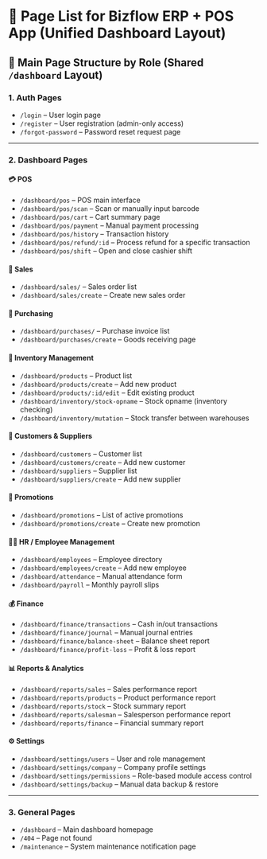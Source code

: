 # 📄 Page List for Bizflow ERP + POS App (Unified Dashboard Layout)

## 📂 Main Page Structure by Role (Shared `/dashboard` Layout)

### 1. Auth Pages

- `/login` – User login page
- `/register` – User registration (admin-only access)
- `/forgot-password` – Password reset request page

---

### 2. Dashboard Pages

#### 💳 POS

- `/dashboard/pos` – POS main interface
- `/dashboard/pos/scan` – Scan or manually input barcode
- `/dashboard/pos/cart` – Cart summary page
- `/dashboard/pos/payment` – Manual payment processing
- `/dashboard/pos/history` – Transaction history
- `/dashboard/pos/refund/:id` – Process refund for a specific transaction
- `/dashboard/pos/shift` – Open and close cashier shift

#### 📆 Sales

- `/dashboard/sales/` – Sales order list
- `/dashboard/sales/create` – Create new sales order

#### 📅 Purchasing

- `/dashboard/purchases/` – Purchase invoice list
- `/dashboard/purchases/create` – Goods receiving page

#### 🏢 Inventory Management

- `/dashboard/products` – Product list
- `/dashboard/products/create` – Add new product
- `/dashboard/products/:id/edit` – Edit existing product
- `/dashboard/inventory/stock-opname` – Stock opname (inventory checking)
- `/dashboard/inventory/mutation` – Stock transfer between warehouses

#### 👥 Customers & Suppliers

- `/dashboard/customers` – Customer list
- `/dashboard/customers/create` – Add new customer
- `/dashboard/suppliers` – Supplier list
- `/dashboard/suppliers/create` – Add new supplier

#### 🎁 Promotions

- `/dashboard/promotions` – List of active promotions
- `/dashboard/promotions/create` – Create new promotion

#### 👩‍💼 HR / Employee Management

- `/dashboard/employees` – Employee directory
- `/dashboard/employees/create` – Add new employee
- `/dashboard/attendance` – Manual attendance form
- `/dashboard/payroll` – Monthly payroll slips

#### 💰 Finance

- `/dashboard/finance/transactions` – Cash in/out transactions
- `/dashboard/finance/journal` – Manual journal entries
- `/dashboard/finance/balance-sheet` – Balance sheet report
- `/dashboard/finance/profit-loss` – Profit & loss report

#### 📊 Reports & Analytics

- `/dashboard/reports/sales` – Sales performance report
- `/dashboard/reports/products` – Product performance report
- `/dashboard/reports/stock` – Stock summary report
- `/dashboard/reports/salesman` – Salesperson performance report
- `/dashboard/reports/finance` – Financial summary report

#### ⚙️ Settings

- `/dashboard/settings/users` – User and role management
- `/dashboard/settings/company` – Company profile settings
- `/dashboard/settings/permissions` – Role-based module access control
- `/dashboard/settings/backup` – Manual data backup & restore

---

### 3. General Pages

- `/dashboard` – Main dashboard homepage
- `/404` – Page not found
- `/maintenance` – System maintenance notification page
